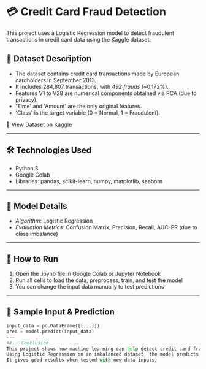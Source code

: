 # 💳 Credit Card Fraud Detection
This project uses a Logistic Regression model to detect fraudulent transactions in credit card data using the Kaggle dataset.

## 📌 Dataset Description
- The dataset contains credit card transactions made by European cardholders in September 2013.
- It includes 284,807 transactions, with *492 frauds* (~0.172%).
- Features V1 to V28 are numerical components obtained via PCA (due to privacy).
- 'Time' and 'Amount' are the only original features.
- 'Class' is the target variable (0 = Normal, 1 = Fraudulent).

[🔗 View Dataset on Kaggle](https://www.kaggle.com/datasets/mlg-ulb/creditcardfraud)

---
## 🛠️ Technologies Used
- Python 3
- Google Colab
- Libraries: pandas, scikit-learn, numpy, matplotlib, seaborn
---
## 🧠 Model Details
- *Algorithm*: Logistic Regression
- *Evaluation Metrics*: Confusion Matrix, Precision, Recall, AUC-PR (due to class imbalance)
---
## 🚀 How to Run
1. Open the .ipynb file in Google Colab or Jupyter Notebook
2. Run all cells to load the data, preprocess, train, and test the model
3. You can change the input data manually to test predictions
---
## 🧪 Sample Input & Prediction
```python
input_data = pd.DataFrame([[...]])
pred = model.predict(input_data)
---
## ✅ Conclusion
This project shows how machine learning can help detect credit card fraud.  
Using Logistic Regression on an imbalanced dataset, the model predicts whether a transaction is normal or fraudulent.  
It gives good results when tested with new data inputs.
